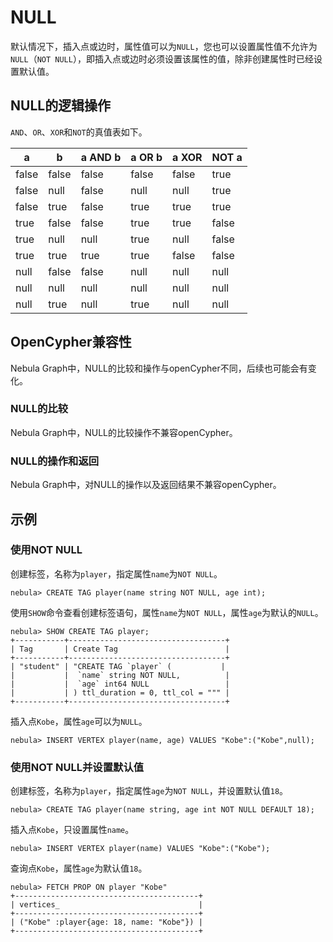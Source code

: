 # NULL

默认情况下，插入点或边时，属性值可以为`NULL`，您也可以设置属性值不允许为`NULL`（`NOT NULL`），即插入点或边时必须设置该属性的值，除非创建属性时已经设置默认值。

## NULL的逻辑操作

`AND`、`OR`、`XOR`和`NOT`的真值表如下。

| a | b | a AND b | a OR b | a XOR | NOT a |
| - | - | - | - | - | - |
| false | false | false | false | false | true |
| false|  null|  false | null | null | true |
| false | true | false | true | true | true|
| true | false | false | true | true | false|
| true|  null | null | true | null | false|
| true | true | true | true | false | false|
| null | false | false | null | null | null|
| null | null | null | null | null | null|
| null | true | null | true | null | null|

## OpenCypher兼容性

Nebula Graph中，NULL的比较和操作与openCypher不同，后续也可能会有变化。

### NULL的比较

Nebula Graph中，NULL的比较操作不兼容openCypher。

### NULL的操作和返回

Nebula Graph中，对NULL的操作以及返回结果不兼容openCypher。

## 示例

### 使用NOT NULL

创建标签，名称为`player`，指定属性`name`为`NOT NULL`。

```ngql
nebula> CREATE TAG player(name string NOT NULL, age int);
```

使用`SHOW`命令查看创建标签语句，属性`name`为`NOT NULL`，属性`age`为默认的`NULL`。

```ngql
nebula> SHOW CREATE TAG player;
+-----------+-----------------------------------+
| Tag       | Create Tag                        |
+-----------+-----------------------------------+
| "student" | "CREATE TAG `player` (           |
|           |  `name` string NOT NULL,          |
|           |  `age` int64 NULL                 |
|           | ) ttl_duration = 0, ttl_col = """ |
+-----------+-----------------------------------+
```

插入点`Kobe`，属性`age`可以为`NULL`。

```ngql
nebula> INSERT VERTEX player(name, age) VALUES "Kobe":("Kobe",null);
```

### 使用NOT NULL并设置默认值

创建标签，名称为`player`，指定属性`age`为`NOT NULL`，并设置默认值`18`。

```ngql
nebula> CREATE TAG player(name string, age int NOT NULL DEFAULT 18);
```

插入点`Kobe`，只设置属性`name`。

```ngql
nebula> INSERT VERTEX player(name) VALUES "Kobe":("Kobe");
```

查询点`Kobe`，属性`age`为默认值`18`。

```ngql
nebula> FETCH PROP ON player "Kobe"
+-----------------------------------------+
| vertices_                               |
+-----------------------------------------+
| ("Kobe" :player{age: 18, name: "Kobe"}) |
+-----------------------------------------+
```
